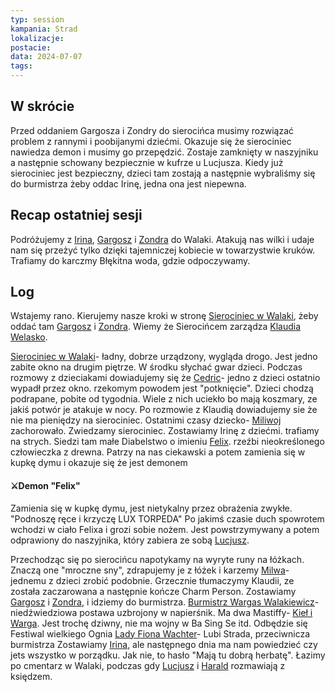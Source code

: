 ```yaml
---
typ: session
kampania: Strad
lokalizacje: 
postacie: 
data: 2024-07-07
tags: 
---
```

## W skrócie
Przed oddaniem Gargosza i Zondry do sierocińca musimy rozwiązać problem z rannymi i poobijanymi dziećmi. Okazuje się że sierociniec nawiedza demon i musimy go przepędzić. Zostaje zamknięty w naszyjniku a następnie schowany bezpiecznie w kufrze u Lucjusza. Kiedy już sierociniec jest bezpieczny, dzieci tam zostają a następnie wybraliśmy się do burmistrza żeby oddac Irinę, jedna ona jest niepewna. 

## Recap ostatniej sesji
Podróżujemy z [Irina](../NPC/Irina.md), [Gargosz](../NPC/Gargosz.md) i [Zondra](../NPC/Zondra.md) do Walaki. Atakują nas wilki i udaje nam się przeżyć tylko dzięki tajemniczej kobiecie w towarzystwie kruków. Trafiamy do karczmy Błękitna woda, gdzie odpoczywamy. 
## Log
Wstajemy rano. Kierujemy nasze kroki w stronę [Sierociniec w Walaki](../lokacje/Sierociniec%20w%20Walaki.md), żeby oddać tam [Gargosz](../NPC/Gargosz.md) i [Zondra](../NPC/Zondra.md). Wiemy że Sierocińcem zarządza [Klaudia Welasko](../NPC/Klaudia%20Welasko.md). 

[Sierociniec w Walaki](../lokacje/Sierociniec%20w%20Walaki.md)- ładny, dobrze urządzony, wygląda drogo. Jest jedno zabite okno na drugim piętrze. W środku słychać gwar dzieci. Podczas rozmowy z dzieciakami dowiadujemy się że [Cedric](../NPC/Cedric.md)- jedno z dzieci ostatnio wypadł przez okno. rzekomym powodem jest "potknięcie". Dzieci chodzą podrapane, pobite od tygodnia. Wiele z nich uciekło bo mają koszmary, ze jakiś potwór je atakuje w nocy. Po rozmowie z Klaudią dowiadujemy sie że nie ma pieniędzy na sierociniec. Ostatnimi czasy dziecko- [Miliwoj](../NPC/Miliwoj.md) zachorowało. Zwiedzamy sierociniec. Zostawiamy Irinę z dziećmi. trafiamy na strych. Siedzi tam małe Diabelstwo o imieniu [Felix](../NPC/Felix.md). rzeźbi nieokreślonego człowieczka z drewna. Patrzy na nas ciekawski a potem zamienia się w kupkę dymu i okazuje się że jest demonem

#### ⚔Demon "Felix"
Zamienia się w kupkę dymu, jest nietykalny przez obrażenia zwykłe.
"Podnoszę ręce i krzyczę LUX TORPEDA"
Po jakimś czasie duch spowrotem wchodzi w ciało Felixa i grozi sobie nożem. Jest powstrzymywany a potem odprawiony do naszyjnika, który zabiera ze sobą [Lucjusz](../postacie%20graczy/Lucjusz.md).

Przechodząc się po sierocińcu napotykamy na wyryte runy na łóżkach. Znaczą one "mroczne sny", zdrapujemy je z łóżek i karzemy [Milwa](../NPC/Milwa.md)- jednemu z dzieci zrobić podobnie. 
Grzecznie tłumaczymy Klaudii, ze została zaczarowana a następnie kończe Charm Person. 
Zostawiamy [Gargosz](../NPC/Gargosz.md) i [Zondra](../NPC/Zondra.md), i idziemy do burmistrza.
[Burmistrz Wargas Walakiewicz](../NPC/Burmistrz%20Wargas%20Walakiewicz.md)- niedźwiedziowa postawa uzbrojony w napierśnik. Ma dwa Mastiffy- [Kieł i Warga](../NPC/Kie%C5%82%20i%20Warga.md). Jest trochę dziwny, nie ma wojny w Ba Sing Se itd.
Odbędzie się Festiwal wielkiego Ognia
[Lady Fiona Wachter](../NPC/Lady%20Fiona%20Wachter.md)- Lubi Strada, przeciwnicza burmistrza
Zostawiamy [Irina](../NPC/Irina.md), ale następnego dnia ma nam powiedzieć czy jets wszystko w porządku. Jak nie, to hasło "Mają tu dobrą herbatę".
Łazimy po cmentarz w Walaki, podczas gdy [Lucjusz](../postacie%20graczy/Lucjusz.md) i [Harald](../postacie%20graczy/Harald.md) rozmawiają z księdzem.



